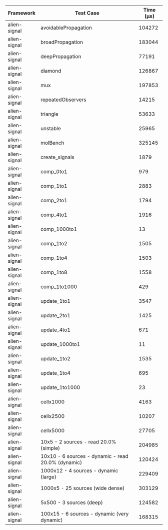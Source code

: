 | Framework | Test Case | Time (μs) |
| --- | --- | --- |
| alien-signal | avoidablePropagation | 104272 |
| alien-signal | broadPropagation | 183044 |
| alien-signal | deepPropagation | 77191 |
| alien-signal | diamond | 126867 |
| alien-signal | mux | 197853 |
| alien-signal | repeatedObservers | 14215 |
| alien-signal | triangle | 53633 |
| alien-signal | unstable | 25965 |
| alien-signal | molBench | 325145 |
| alien-signal | create_signals | 1879 |
| alien-signal | comp_0to1 | 979 |
| alien-signal | comp_1to1 | 2883 |
| alien-signal | comp_2to1 | 1794 |
| alien-signal | comp_4to1 | 1916 |
| alien-signal | comp_1000to1 | 13 |
| alien-signal | comp_1to2 | 1505 |
| alien-signal | comp_1to4 | 1503 |
| alien-signal | comp_1to8 | 1558 |
| alien-signal | comp_1to1000 | 429 |
| alien-signal | update_1to1 | 3547 |
| alien-signal | update_2to1 | 1425 |
| alien-signal | update_4to1 | 671 |
| alien-signal | update_1000to1 | 11 |
| alien-signal | update_1to2 | 1535 |
| alien-signal | update_1to4 | 695 |
| alien-signal | update_1to1000 | 23 |
| alien-signal | cellx1000 | 4163 |
| alien-signal | cellx2500 | 10207 |
| alien-signal | cellx5000 | 27705 |
| alien-signal | 10x5 - 2 sources - read 20.0% (simple) | 204985 |
| alien-signal | 10x10 - 6 sources - dynamic - read 20.0% (dynamic) | 120424 |
| alien-signal | 1000x12 - 4 sources - dynamic (large) | 229409 |
| alien-signal | 1000x5 - 25 sources (wide dense) | 303129 |
| alien-signal | 5x500 - 3 sources (deep) | 124582 |
| alien-signal | 100x15 - 6 sources - dynamic (very dynamic) | 168315 |
